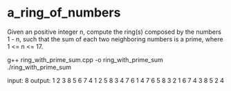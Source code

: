 # a_ring_of_numbers
Given an positive integer n, compute the ring(s) composed by the numbers 1 - n, such that the sum of each two neighboring numbers is a prime, where 1 &lt;= n &lt;= 17.

g++ ring_with_prime_sum.cpp -o ring_with_prime_sum
./ring_with_prime_sum

input:
8
output:
1 2 3 8 5 6 7 4
1 2 5 8 3 4 7 6
1 4 7 6 5 8 3 2
1 6 7 4 3 8 5 2
4

